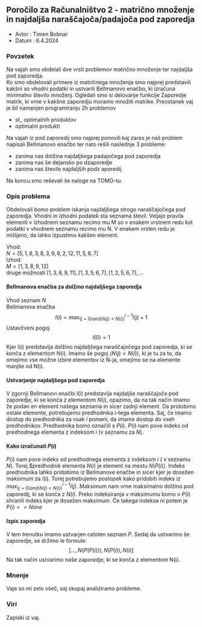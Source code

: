 ## Poročilo za Računalništvo 2 - matrično množenje in najdaljša naraščajoča/padajoča pod zaporedja
* Avtor : Timen Bobnar 
* Datum : 6.4.2024

### Povzetek

Na vajah smo obdelali dve vrsti problemov matrično množenje ter najdaljša pod zaporedja.\
Ko smo obdelovali primere iz matričnega množenja smo najprej predstavili kakšni so vhodni podatki in ustvarili Bellmanovo enačbo, ki izračuna minimalno število množenj. Ogledali smo si delovanje funkcije Zaporedje matrik, ki vrne v kakšne zaporedju moramo množiti matrike. Preostanek vaj je bil namenjen programiranju 2h problemov

*  st_ optimalnih produktov
* optimalni produkti

Na vajah iz pod zaporedij smo najprej ponovili kaj zares je naš problem napisali Bellmanovo enačbo ter nato rešili naslednje 3 probleme:
* zanima nas dolžina najdaljšega padajočega pod zaporedja
* zanima nas še dejansko po dzaporedje
* zanima nas število najdaljših podz aporedij

Na koncu smo reševali še naloge na TOMO-tu.

### Opis problema
Obdelovali bomo problem iskanja najdaljšega strogo naraščajočega pod zaporedja.
Vhodni in izhodni podatek sta seznama števil. Veljajo pravila elementi v izhodnem seznamu recimo mu M so v enakem vrstnem redu kot podatki v vhodnem seznamu recimo mu N. V enakem vrsten redu je mišljeno, da lahko izpustimo kakšen element.

Vhod:\
$N=[5,1,8,3, 8, 3, 9, 8, 2 ,12, 11, 5 ,6 ,7]$\
Izhod:\
$M=[1, 3, 8, 9, 12]$\
druge možnosti ${[1,3,8,9,11],[1,3,5,6,7],[1,2,5,6,7],\dots}$ 


#### Bellmanova enačba za dolžino najdaljšega zaporedja
Vhod seznam $N$\
Bellmanova enačba $$l(i)=max_{(j=0)and(N(j)<N(i))}^{i-1} l(j)+1$$
Ustavitveni pogoj $$l(0)=1 $$
Kjer $l(i)$ predstavlja dolžino najdaljšega naraščajočega pod zaporedja, ki se konča z elementom $N(i)$. Imamo še pogoj $(N(j)<N(i))$, ki je tu za to, da omejimo vse možne izbire elementov iz N-ja, omejimo se na elemente manjše od N(i).

#### Ustvarjanje najdaljšega pod zaporedja
V zgornji Bellmanovi enačbi $l(i)$ predstavlja najdaljše naraščajoče pod zaporedje, ki se konča z elementom $N(i)$, opazimo, da na tak način imamo že podan en element našega seznama in sicer zadnji element. Da pridobimo ostale elemente, potrebujemo predhodnika i-tega elementa. Saj, če imamo dostop do predhodnika za vsak $i$ pomeni, da imamo dostop do vseh predhodnikov. Predhodnika bomo označili s $P(i)$. $P(i)$ nam pove indeks od predhodnega elementa z indeksom $i$ (v seznamu za $N$).

#### Kako izračunati $P(i)$
$P(i)$ nam pove indeks od predhodnega elementa z indeksom $i$ ( v seznamu $N$). Torej $predhodnik elementa $N(i)$ je element na mestu $N(P(i))$. Indeks predhodnika lahko pridobimo iz Bellmanove enačbe in sicer kjer je dosežen maksimum za $l(i)$. Torej potrebujemo postopek kako pridobiti indeks iz $max_{(j=0)and(N(j)<N(i))}^{i-1} l(j)$. Maksimum nam vrne maksimalno dolžino pod zaporedij, ki se konča z $N(i)$. Preko indeksiranja v maksimumu bomo v $P(i)$ shranili indeks kjer je dosežen maksimum. Če takega indeksa ni potem je $P(i) == None$

#### Izpis zaporedja

V tem trenutku imamo ustvarjen celoten seznam $P$. Sedaj da ustvarimo še zaporedje, se držimo le formule:
$$[\dots,N(P(P(i))),N(P(i)),N(i)]$$
Na tak način ustvarimo naše zaporedje, ki se konča z elementom N(i).

### Mnenje
Vaje so mi zelo všeč, saj skupaj analiziramo probleme. 

### Viri
Zapiski iz vaj.